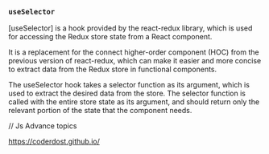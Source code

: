 ### `useSelector`

[useSelector] is a hook provided by the react-redux library, which is used for accessing the Redux store state from a React component.

It is a replacement for the connect higher-order component (HOC) from the previous version of react-redux, which can make it easier and more concise to extract data from the Redux store in functional components.

The useSelector hook takes a selector function as its argument, which is used to extract the desired data from the store. The selector function is called with the entire store state as its argument, and should return only the relevant portion of the state that the component needs.


// Js Advance topics

https://coderdost.github.io/
